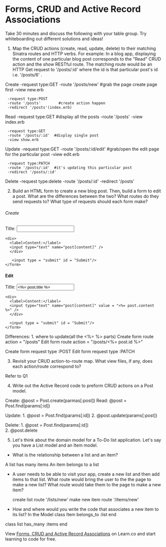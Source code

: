 # Forms, CRUD and Active Record Associations

Take 30 minutes and discuss the following with your table group. Try whiteboarding out different solutions and ideas!

1. Map the CRUD actions (create, read, update, delete) to their matching Sinatra routes and HTTP verbs. For example: In a blog app, displaying the content of one particular blog post corresponds to the "Read" CRUD action and the *show* RESTful route. The matching route would be an HTTP Get request to '/posts/:id' where the id is that particular post's id i.e. '/posts/6' .

Create 
     -request type:GET
     -route '/posts/new'   #grab the page create page first
     -view new.erb

     -request type:POST 
     -route '/posts'        #create action happen
     -redirect '/posts'(index.erb)

  Read
     -request type:GET    #display all the posts
     -route '/posts'
     -view index.erb


     -request type:GET
     -route '/posts/:id'  #display single post
     -view show.erb

  Update
     -request type:GET
     -route '/posts/:id/edit'   #grab/open the edit page for the particular post
     -view edit.erb

     -request type:PATCH
     -route '/posts/:id'  #it's updating this particular post
     -redirect '/posts/:id' 

  Delete 
     -request type:delete
     -route '/posts/:id'
     -redirect '/posts'

2. Build an HTML form to create a new blog post. Then, build a form to edit a post. What are the differences between the two? What routes do they send requests to? What type of requests should each form make?
###### Create
  <html>
    <form method = "POST" action = "/posts">
    <div>
      <label>Title:</label>
      <input type="text" name="post[title]" />
   </div>
      
    <div>
      <label>Content:</label>
      <input type="text" name="post[content]" />
      </div>

       <input type = "submit" id = "Submit"/>
    </form>
  </html>


#### Edit
  <html>
    <form method = "POST" action = "/posts/<%= post.id %>">
    <input type = "hidden" name="_method" value = "PATCH" />
    <div>
      <label>Title:</label>
      <input type="text" name="post[title]" value = "<%= post.title %>" />
   </div>
      
    <div>
      <label>Content:</label>
      <input type="text" name="post[content]" value = "<%= post.content %>" />
      </div>

      <input type = "submit" id = "Submit"/>
    </form>
  </html>

  Differences: 1. where to update(all the <%= %> parts)
  Create form route action = "/posts"
  Edit form route action = "/posts/<%= post.id %>"

  Create form request type :POST
  Edit form request type :PATCH

3. Revisit your CRUD action-to-route map. What view files, if any, does each action/route correspond to?
  
  Refer to Q1 

4. Write out the Active Record code to preform CRUD actions on a Post model.

  Create:   @post = Post.create(parmas[:post])
  Read:     @post = Post.find(params[:id])

  Update:   1. @post = Post.find(params[:id])
            2. @post.update(params[:post])

  Delete:   1. @post = Post.find(params[:id])   
            2. @post.delete    

5. Let's think about the domain model for a To-Do list application. Let's say you have a List model and an Item model.
  * What is the relationship between a list and an item?

  A list has many items
  An item belongs to a list

  * A user needs to be able to visit your app, create a new list and then add items to that list. What route would bring the user to the the page to make a new list? What route would take them to the page to make a new item?

    create list route '/lists/new'
    make new item route '/items/new'

  * How and where would you write the code that associates a new item to its list?
  In the Model
  class Item
   belongs_to :list
  end

  class list
   has_many :items
  end
<p class='util--hide'>View <a href='https://learn.co/lessons/week-4-day-2-discussion'>Forms, CRUD and Active Record Associations</a> on Learn.co and start learning to code for free.</p>

